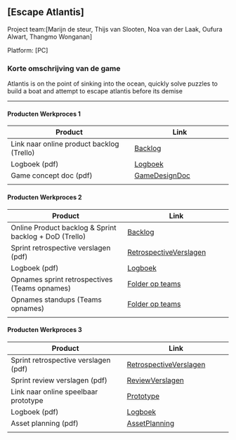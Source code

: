 ## [Escape Atlantis]
Project team:[Marijn de steur, Thijs van Slooten, Noa van der Laak, Oufura Alwart, Thangmo Wonganan]

Platform:
[PC]

### Korte omschrijving van de game
Atlantis is on the point of sinking into the ocean, quickly solve puzzles to build a boat and attempt to escape atlantis before its demise

---
#### Producten Werkproces 1
| Product  | Link |
| ------ |  ------ |
| Link naar online product backlog (Trello) | [Backlog]
| Logboek (pdf)                             | [Logboek]
| Game concept doc (pdf)                    | [GameDesignDoc]
|<img width=500/>|<img width=300/>|
   
#### Producten Werkproces 2
| Product  | Link |
| ------ |  ------ |
| Online Product backlog & Sprint backlog + DoD (Trello)    | [Backlog]
| Sprint retrospective verslagen (pdf)                      | [RetrospectiveVerslagen]
| Logboek (pdf)                                             | [Logboek]
| Opnames sprint retrospectives (Teams opnames)             | [Folder op teams]
| Opnames standups (Teams opnames)                          | [Folder op teams]
|<img width=500/>|<img width=300/>|
   
#### Producten Werkproces 3
| Product  | Link |
| ------ |  ------ |
| Sprint retrospective verslagen (pdf)  | [RetrospectiveVerslagen]
| Sprint review verslagen (pdf)         | [ReviewVerslagen]
| Link naar online speelbaar prototype  | [Prototype]
| Logboek (pdf)                         | [Logboek]
| Asset planning (pdf)                  | [AssetPlanning]
|<img width=500/>|<img width=300/>|

   [Backlog]: <https://trello.com/b/KvwBdhYI/mythe-2020>
   [Logboek]: <https://github.com/merlinmarijn/agp_Mythe_2020/blob/master/Logboek%20Mythe%202020%20Team%2011.pdf>
   [GameDesignDoc]: <https://github.com/merlinmarijn/agp_Mythe_2020/blob/master/One%20Page%20Game%20Concept%20Document%20Mythe.pdf>
   [RetrospectiveVerslagen]: <https://github.com/BerendWeij/agp_inlever_template/blob/master/producten/RetrospectiveVerslagen.pdf>
   [ReviewVerslagen]: <https://github.com/merlinmarijn/agp_Mythe_2020/blob/master/Sprint%20review%20verslagen.pdf>
   [Prototype]: <http://blankgames.nl/Projects/AtlantisPrototype.rar>
   [Folder op teams]: <https://teams.microsoft.com/_#/school/files/Team%2011?threadId=19%3A0014c02a626b4ce1bd43f2bf57d90e42%40thread.tacv2&ctx=channel&context=daily%2520standups&rootfolder=%252Fteams%252FMytheGDGA1920-Team11%252FGedeelde%2520documenten%252FTeam%252011%252Fdaily%2520standups>
   [AssetPlanning]: <https://github.com/merlinmarijn/agp_Mythe_2020/blob/master/Asset%20planning.pdf>
   
